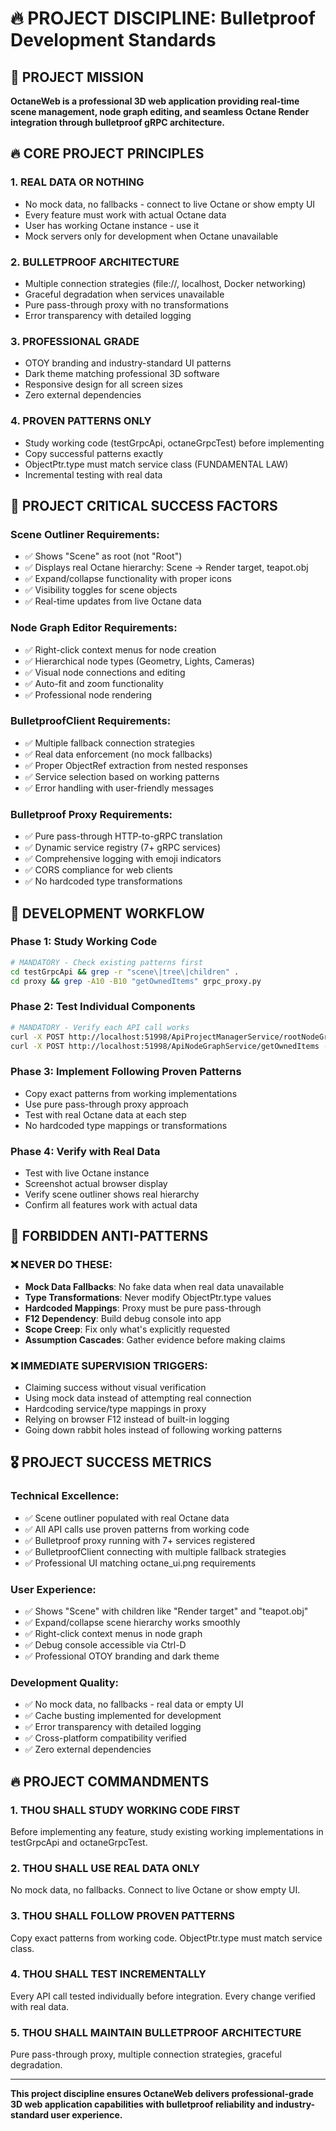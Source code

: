 # 🔥 PROJECT DISCIPLINE: Bulletproof Development Standards

## 🎯 PROJECT MISSION
**OctaneWeb is a professional 3D web application providing real-time scene management, node graph editing, and seamless Octane Render integration through bulletproof gRPC architecture.**

## 🔥 CORE PROJECT PRINCIPLES

### 1. **REAL DATA OR NOTHING**
- No mock data, no fallbacks - connect to live Octane or show empty UI
- Every feature must work with actual Octane data
- User has working Octane instance - use it
- Mock servers only for development when Octane unavailable

### 2. **BULLETPROOF ARCHITECTURE**
- Multiple connection strategies (file://, localhost, Docker networking)
- Graceful degradation when services unavailable
- Pure pass-through proxy with no transformations
- Error transparency with detailed logging

### 3. **PROFESSIONAL GRADE**
- OTOY branding and industry-standard UI patterns
- Dark theme matching professional 3D software
- Responsive design for all screen sizes
- Zero external dependencies

### 4. **PROVEN PATTERNS ONLY**
- Study working code (testGrpcApi, octaneGrpcTest) before implementing
- Copy successful patterns exactly
- ObjectPtr.type must match service class (FUNDAMENTAL LAW)
- Incremental testing with real data

## 🚨 PROJECT CRITICAL SUCCESS FACTORS

### Scene Outliner Requirements:
- ✅ Shows "Scene" as root (not "Root")
- ✅ Displays real Octane hierarchy: Scene → Render target, teapot.obj
- ✅ Expand/collapse functionality with proper icons
- ✅ Visibility toggles for scene objects
- ✅ Real-time updates from live Octane data

### Node Graph Editor Requirements:
- ✅ Right-click context menus for node creation
- ✅ Hierarchical node types (Geometry, Lights, Cameras)
- ✅ Visual node connections and editing
- ✅ Auto-fit and zoom functionality
- ✅ Professional node rendering

### BulletproofClient Requirements:
- ✅ Multiple fallback connection strategies
- ✅ Real data enforcement (no mock fallbacks)
- ✅ Proper ObjectRef extraction from nested responses
- ✅ Service selection based on working patterns
- ✅ Error handling with user-friendly messages

### Bulletproof Proxy Requirements:
- ✅ Pure pass-through HTTP-to-gRPC translation
- ✅ Dynamic service registry (7+ gRPC services)
- ✅ Comprehensive logging with emoji indicators
- ✅ CORS compliance for web clients
- ✅ No hardcoded type transformations

## 🔧 DEVELOPMENT WORKFLOW

### Phase 1: Study Working Code
```bash
# MANDATORY - Check existing patterns first
cd testGrpcApi && grep -r "scene\|tree\|children" .
cd proxy && grep -A10 -B10 "getOwnedItems" grpc_proxy.py
```

### Phase 2: Test Individual Components
```bash
# MANDATORY - Verify each API call works
curl -X POST http://localhost:51998/ApiProjectManagerService/rootNodeGraph -d '{}'
curl -X POST http://localhost:51998/ApiNodeGraphService/getOwnedItems -d '{"objectPtr": {"handle": X, "type": Y}}'
```

### Phase 3: Implement Following Proven Patterns
- Copy exact patterns from working implementations
- Use pure pass-through proxy approach
- Test with real Octane data at each step
- No hardcoded type mappings or transformations

### Phase 4: Verify with Real Data
- Test with live Octane instance
- Screenshot actual browser display
- Verify scene outliner shows real hierarchy
- Confirm all features work with actual data

## 🚨 FORBIDDEN ANTI-PATTERNS

### ❌ NEVER DO THESE:
- **Mock Data Fallbacks**: No fake data when real data unavailable
- **Type Transformations**: Never modify ObjectPtr.type values
- **Hardcoded Mappings**: Proxy must be pure pass-through
- **F12 Dependency**: Build debug console into app
- **Scope Creep**: Fix only what's explicitly requested
- **Assumption Cascades**: Gather evidence before making claims

### ❌ IMMEDIATE SUPERVISION TRIGGERS:
- Claiming success without visual verification
- Using mock data instead of attempting real connection
- Hardcoding service/type mappings in proxy
- Relying on browser F12 instead of built-in logging
- Going down rabbit holes instead of following working patterns

## 🎖️ PROJECT SUCCESS METRICS

### Technical Excellence:
- ✅ Scene outliner populated with real Octane data
- ✅ All API calls use proven patterns from working code
- ✅ Bulletproof proxy running with 7+ services registered
- ✅ BulletproofClient connecting with multiple fallback strategies
- ✅ Professional UI matching octane_ui.png requirements

### User Experience:
- ✅ Shows "Scene" with children like "Render target" and "teapot.obj"
- ✅ Expand/collapse scene hierarchy works smoothly
- ✅ Right-click context menus in node graph
- ✅ Debug console accessible via Ctrl-D
- ✅ Professional OTOY branding and dark theme

### Development Quality:
- ✅ No mock data, no fallbacks - real data or empty UI
- ✅ Cache busting implemented for development
- ✅ Error transparency with detailed logging
- ✅ Cross-platform compatibility verified
- ✅ Zero external dependencies

## 🔥 PROJECT COMMANDMENTS

### 1. **THOU SHALL STUDY WORKING CODE FIRST**
Before implementing any feature, study existing working implementations in testGrpcApi and octaneGrpcTest.

### 2. **THOU SHALL USE REAL DATA ONLY**
No mock data, no fallbacks. Connect to live Octane or show empty UI.

### 3. **THOU SHALL FOLLOW PROVEN PATTERNS**
Copy exact patterns from working code. ObjectPtr.type must match service class.

### 4. **THOU SHALL TEST INCREMENTALLY**
Every API call tested individually before integration. Every change verified with real data.

### 5. **THOU SHALL MAINTAIN BULLETPROOF ARCHITECTURE**
Pure pass-through proxy, multiple connection strategies, graceful degradation.

---

**This project discipline ensures OctaneWeb delivers professional-grade 3D web application capabilities with bulletproof reliability and industry-standard user experience.**